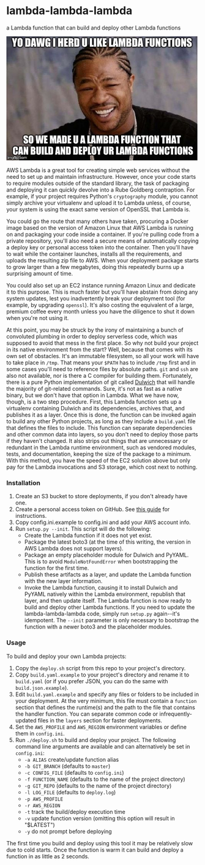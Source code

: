 # lambda-lambda-lambda
a Lambda function that can build and deploy other Lambda functions

![YO DAWG](meme.jpg)

AWS Lambda is a great tool for creating simple web services without the need to set up and maintain infrastructure.  However, once your code starts to require modules outside of the standard library, the task of packaging and deploying it can quickly devolve into a Rube Goldberg contraption.  For example, if your project requires Python's `cryptography` module, you cannot simply archive your virtualenv and upload it to Lambda unless, of course, your system is using the exact same version of OpenSSL that Lambda is.

You could go the route that many others have taken, procuring a Docker image based on the version of Amazon Linux that AWS Lambda is running on and packaging your code inside a container.  If you're pulling code from a private repository, you'll also need a secure means of automatically copying a deploy key or personal access token into the container.  Then you'll have to wait while the container launches, installs all the requirements, and uploads the resulting zip file to AWS.  When your deployment package starts to grow larger than a few megabytes, doing this repeatedly burns up a surprising amount of time.

You could also set up an EC2 instance running Amazon Linux and dedicate it to this purpose.  This is much faster but you'll have abstain from doing any system updates, lest you inadvertently break your deployment tool (for example, by upgrading `openssl`).  It's also costing the equivalent of a large, premium coffee every month unless you have the diligence to shut it down when you're not using it.

At this point, you may be struck by the irony of maintaining a bunch of convoluted plumbing in order to deploy serverless code, which was supposed to avoid that mess in the first place.  So why not build your project in its native environment from the start?  Well, because that comes with its own set of obstacles.  It's an immutable filesystem, so all your work will have to take place in `/tmp`.  That means your `$PATH` has to include `/tmp` first and in some cases you'll need to reference files by absolute paths.  `git` and `ssh` are also not available, nor is there a C compiler for building them.  Fortunately, there is a pure Python implementation of git called [Dulwich](https://dulwich.io/) that will handle the majority of git-related commands.  Sure, it's not as fast as a native binary, but we don't have that option in Lambda.  What we have now, though, is a two step procedure.  First, this Lambda function sets up a virtualenv containing Dulwich and its dependencies, archives that, and publishes it as a layer.  Once this is done, the function can be invoked again to build any other Python projects, as long as they include a `build.yaml` file that defines the files to include.  This function can separate dependencies and other common data into layers, so you don't need to deploy those parts if they haven't changed.  It also strips out things that are unnecessary or redundant in the Lambda runtime environment, such as vendored modules, tests, and documentation, keeping the size of the package to a minimum.  With this method, you have the speed of the EC2 solution above but only pay for the Lambda invocations and S3 storage, which cost next to nothing.

### Installation
1. Create an S3 bucket to store deployments, if you don't already have one.
1. Create a personal access token on GitHub.  See [this guide](https://help.github.com/articles/creating-a-personal-access-token-for-the-command-line/) for instructions.
1. Copy config.ini.example to config.ini and add your AWS account info.
1. Run `setup.py --init`.  This script will do the following:
    * Create the Lambda function if it does not yet exist.
    * Package the latest boto3 (at the time of this writing, the version in AWS Lambda does not support layers).
    * Package an empty placeholder module for Dulwich and PyYAML.  This is to avoid `ModuleNotFoundError` when bootstrapping the function for the first time.
    * Publish these artifacts as a layer, and update the Lambda function with the new layer information.
    * Invoke the Lambda function, causing it to install Dulwich and PyYAML natively within the Lambda environment, republish that layer, and then update itself.
The Lambda function is now ready to build and deploy other Lambda functions.  If you need to update the lambda-lambda-lambda code, simply run `setup.py` again--it's idempotent.  The `--init` parameter is only necessary to bootstrap the function with a newer boto3 and the placeholder modules.

### Usage
To build and deploy your own Lambda projects:
1. Copy the `deploy.sh` script from this repo to your project's directory.
1. Copy `build.yaml.example` to your project's directory and rename it to `build.yaml` (or if you prefer JSON, you can do the same with `build.json.example`).
1. Edit `build.yaml.example` and specify any files or folders to be included in your deployment.  At the very minimum, this file must contain a `function` section that defines the runtime(s) and the path to the file that contains the handler function.  You can separate common code or infrequently-updated files in the `layers` section for faster deployments.
1. Set the `AWS_PROFILE` and `AWS_REGION` environment variables or define them in `config.ini`.
1. Run `./deploy.sh` to build and deploy your project.  The following command line arguments are available and can alternatively be set in `config.ini`:
    * `-a ALIAS` create/update function alias
    * `-b GIT_BRANCH` (defaults to `master`)
    * `-c CONFIG_FILE` (defaults to `config.ini`)
    * `-f FUNCTION_NAME` (defaults to the name of the project directory)
    * `-g GIT_REPO` (defaults to the name of the project directory)
    * `-l LOG_FILE` (defaults to `deploy.log`)
    * `-p AWS_PROFILE`
    * `-r AWS_REGION`
    * `-t` track the build/deploy execution time
    * `-v` update function version (omitting this option will result in "$LATEST")
    * `-y` do not prompt before deploying

The first time you build and deploy using this tool it may be relatively slow due to cold starts.  Once the function is warm it can build and deploy a function in as little as 2 seconds.
